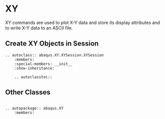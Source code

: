 # XY

XY commands are used to plot X-Y data and store its display attributes and to write X-Y data to an ASCII file.

## Create XY Objects in Session

```{eval-rst}
.. autoclass:: abaqus.XY.XYSession.XYSession
    :members:
    :special-members: __init__
    :show-inheritance:

    .. autoclasstoc::
```

## Other Classes

```{eval-rst}

.. autopackage:: abaqus.XY
    :members:
```
